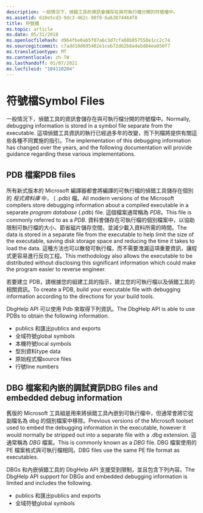 ```yaml
---
description: 一般情況下，偵錯工具的資訊會儲存在與可執行檔分開的符號檔中。
ms.assetid: 610e5cd3-9dc3-462c-98f8-6a63874464f8
title: 符號檔
ms.topic: article
ms.date: 05/31/2018
ms.openlocfilehash: d964fbe0ab5f07a6c3d7cfa08b057550e1cc2c74
ms.sourcegitcommit: c7add10d695482e1ceb72d62b8a4ebd84ea050f7
ms.translationtype: MT
ms.contentlocale: zh-TW
ms.lasthandoff: 01/07/2021
ms.locfileid: "104110204"
---
```

# <a name="symbol-files"></a><span data-ttu-id="1b946-103">符號檔</span><span class="sxs-lookup"><span data-stu-id="1b946-103">Symbol Files</span></span>

<span data-ttu-id="1b946-104">一般情況下，偵錯工具的資訊會儲存在與可執行檔分開的符號檔中。</span><span class="sxs-lookup"><span data-stu-id="1b946-104">Normally, debugging information is stored in a symbol file separate from the executable.</span></span> <span data-ttu-id="1b946-105">這項偵錯工具資訊的執行已經過多年的改變，而下列檔將提供有關這些各種不同實施的指引。</span><span class="sxs-lookup"><span data-stu-id="1b946-105">The implementation of this debugging information has changed over the years, and the following documentation will provide guidance regarding these various implementations.</span></span>

## <a name="pdb-files"></a><span data-ttu-id="1b946-106">PDB 檔案</span><span class="sxs-lookup"><span data-stu-id="1b946-106">PDB files</span></span>

<span data-ttu-id="1b946-107">所有新式版本的 Microsoft 編譯器都會將編譯的可執行檔的偵錯工具儲存在個別的 *程式資料庫* 中， ( .pdb) 檔。</span><span class="sxs-lookup"><span data-stu-id="1b946-107">All modern versions of the Microsoft compilers store debugging information about a compiled executable in a separate *program database* (.pdb) file.</span></span> <span data-ttu-id="1b946-108">這個檔案通常稱為 *PDB*。</span><span class="sxs-lookup"><span data-stu-id="1b946-108">This file is commonly referred to as a *PDB*.</span></span> <span data-ttu-id="1b946-109">資料會儲存在可執行檔的個別檔案中，以協助限制可執行檔的大小、節省磁片儲存空間，並減少載入資料所需的時間。</span><span class="sxs-lookup"><span data-stu-id="1b946-109">The data is stored in a separate file from the executable to help limit the size of the executable, saving disk storage space and reducing the time it takes to load the data.</span></span> <span data-ttu-id="1b946-110">這種方法也可以散發可執行檔，而不需要洩漏這項重要資訊，讓程式更容易進行反向工程。</span><span class="sxs-lookup"><span data-stu-id="1b946-110">This methodology also allows the executable to be distributed without disclosing this significant information which could make the program easier to reverse engineer.</span></span>

<span data-ttu-id="1b946-111">若要建立 PDB，請根據您的組建工具的指示，建立您的可執行檔以及偵錯工具的相關資訊。</span><span class="sxs-lookup"><span data-stu-id="1b946-111">To create a PDB, build your executable file with debugging information according to the directions for your build tools.</span></span>

<span data-ttu-id="1b946-112">DbgHelp API 可以使用 Pdb 來取得下列資訊。</span><span class="sxs-lookup"><span data-stu-id="1b946-112">The DbgHelp API is able to use PDBs to obtain the following information.</span></span>

-   <span data-ttu-id="1b946-113">publics 和匯出</span><span class="sxs-lookup"><span data-stu-id="1b946-113">publics and exports</span></span>
-   <span data-ttu-id="1b946-114">全域符號</span><span class="sxs-lookup"><span data-stu-id="1b946-114">global symbols</span></span>
-   <span data-ttu-id="1b946-115">本機符號</span><span class="sxs-lookup"><span data-stu-id="1b946-115">local symbols</span></span>
-   <span data-ttu-id="1b946-116">型別資料</span><span class="sxs-lookup"><span data-stu-id="1b946-116">type data</span></span>
-   <span data-ttu-id="1b946-117">原始程式檔</span><span class="sxs-lookup"><span data-stu-id="1b946-117">source files</span></span>
-   <span data-ttu-id="1b946-118">行號</span><span class="sxs-lookup"><span data-stu-id="1b946-118">line numbers</span></span>

## <a name="dbg-files-and-embedded-debug-information"></a><span data-ttu-id="1b946-119">DBG 檔案和內嵌的調試資訊</span><span class="sxs-lookup"><span data-stu-id="1b946-119">DBG files and embedded debug information</span></span>

<span data-ttu-id="1b946-120">舊版的 Microsoft 工具組是用來將偵錯工具內嵌到可執行檔中，但通常會將它從副檔名為 dbg 的個別檔案中移除。</span><span class="sxs-lookup"><span data-stu-id="1b946-120">Previous versions of the Microsoft toolset used to embed the debugging information in the executable, however it would normally be stripped out into a separate file with a .dbg extension.</span></span> <span data-ttu-id="1b946-121">這通常稱為 *DBG* 檔案。</span><span class="sxs-lookup"><span data-stu-id="1b946-121">This is commonly known as a *DBG* file.</span></span> <span data-ttu-id="1b946-122">DBG 檔案使用的 PE 檔案格式與可執行檔相同。</span><span class="sxs-lookup"><span data-stu-id="1b946-122">DBG files use the same PE file format as executables.</span></span>

<span data-ttu-id="1b946-123">DBGs 和內嵌偵錯工具的 DbgHelp API 支援受到限制，並且包含下列內容。</span><span class="sxs-lookup"><span data-stu-id="1b946-123">The DbgHelp API support for DBGs and embedded debugging information is limited and includes the following.</span></span>

-   <span data-ttu-id="1b946-124">publics 和匯出</span><span class="sxs-lookup"><span data-stu-id="1b946-124">publics and exports</span></span>
-   <span data-ttu-id="1b946-125">全域符號</span><span class="sxs-lookup"><span data-stu-id="1b946-125">global symbols</span></span>

 

 



